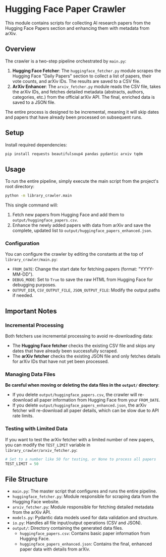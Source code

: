 # Hugging Face Paper Crawler

This module contains scripts for collecting AI research papers from the Hugging Face Papers section and enhancing them with metadata from arXiv.

## Overview

The crawler is a two-step pipeline orchestrated by `main.py`:

1.  **Hugging Face Fetcher**: The `huggingface_fetcher.py` module scrapes the Hugging Face "Daily Papers" section to collect a list of papers, their vote counts, and arXiv IDs. The results are saved to a CSV file.
2.  **ArXiv Enhancer**: The `arxiv_fetcher.py` module reads the CSV file, takes the arXiv IDs, and fetches detailed metadata (abstracts, authors, categories, etc.) from the official arXiv API. The final, enriched data is saved to a JSON file.

The entire process is designed to be incremental, meaning it will skip dates and papers that have already been processed on subsequent runs.

## Setup

Install required dependencies:

```bash
pip install requests beautifulsoup4 pandas pydantic arxiv tqdm
```

## Usage

To run the entire pipeline, simply execute the main script from the project's root directory:

```bash
python -m library_crawler.main
```

This single command will:
1.  Fetch new papers from Hugging Face and add them to `output/huggingface_papers.csv`.
2.  Enhance the newly added papers with data from arXiv and save the complete, updated list to `output/huggingface_papers_enhanced.json`.

### Configuration

You can configure the crawler by editing the constants at the top of `library_crawler/main.py`:

-   `FROM_DATE`: Change the start date for fetching papers (format: "YYYY-MM-DD").
-   `DEBUG_MODE`: Set to `True` to save the raw HTML from Hugging Face for debugging purposes.
-   `OUTPUT_DIR`, `CSV_OUTPUT_FILE`, `JSON_OUTPUT_FILE`: Modify the output paths if needed.

## Important Notes

### Incremental Processing

Both fetchers use incremental processing to avoid re-downloading data:

-   The **Hugging Face fetcher** checks the existing CSV file and skips any dates that have already been successfully scraped.
-   The **arXiv fetcher** checks the existing JSON file and only fetches details for arXiv IDs that have not yet been processed.

### Managing Data Files

**Be careful when moving or deleting the data files in the `output/` directory**:

-   If you delete `output/huggingface_papers.csv`, the crawler will re-download all paper information from Hugging Face from your `FROM_DATE`.
-   If you delete `output/huggingface_papers_enhanced.json`, the arXiv fetcher will re-download all paper details, which can be slow due to API rate limits.

### Testing with Limited Data

If you want to test the arXiv fetcher with a limited number of new papers, you can modify the `TEST_LIMIT` variable in `library_crawler/arxiv_fetcher.py`:

```python
# Set to a number like 50 for testing, or None to process all papers
TEST_LIMIT = 50
```

## File Structure

-   `main.py`: The master script that configures and runs the entire pipeline.
-   `huggingface_fetcher.py`: Module responsible for scraping data from the Hugging Face website.
-   `arxiv_fetcher.py`: Module responsible for fetching detailed metadata from the arXiv API.
-   `models.py`: Pydantic data models used for data validation and structure.
-   `io.py`: Handles all file input/output operations (CSV and JSON).
-   `output/`: Directory containing the generated data files.
    -   `huggingface_papers.csv`: Contains basic paper information from Hugging Face.
    -   `huggingface_papers_enhanced.json`: Contains the final, enhanced paper data with details from arXiv. 